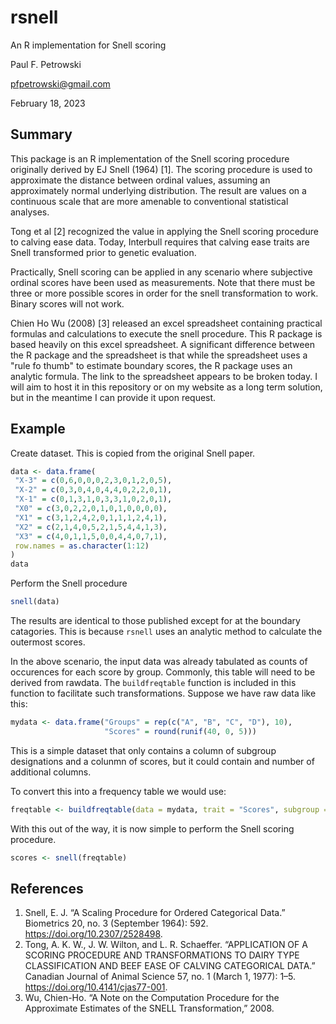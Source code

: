 # rsnell

An R implementation for Snell scoring

Paul F. Petrowski

<pfpetrowski@gmail.com>

February 18, 2023


## Summary

This package is an R implementation of the Snell scoring procedure originally derived by EJ Snell (1964) [1]. The scoring procedure is used to approximate the distance between ordinal values, assuming an approximately normal underlying distribution. The result are values on a continuous scale that are more amenable to conventional statistical analyses.

Tong et al [2] recognized the value in applying the Snell scoring procedure to calving ease data. Today, Interbull requires that calving ease traits are Snell transformed prior to genetic evaluation.

Practically, Snell scoring can be applied in any scenario where subjective ordinal scores have been used as measurements. Note that there must be three or more possible scores in order for the snell transformation to work. Binary scores will not work.

Chien Ho Wu (2008) [3] released an excel spreadsheet containing practical formulas and calculations to execute the snell procedure. This R package is based heavily on this excel spreadsheet. A significant difference between the R package and the spreadsheet is that while the spreadsheet uses a "rule fo thumb" to estimate boundary scores, the R package uses an analytic formula. The link to the spreadsheet appears to be broken today. I will aim to host it in this repository or on my website as a long term solution, but in the meantime I can provide it upon request.


## Example

Create dataset. This is copied from the original Snell paper.
``` r
data <- data.frame(
 "X-3" = c(0,6,0,0,0,2,3,0,1,2,0,5),
 "X-2" = c(0,3,0,4,0,4,4,0,2,2,0,1),
 "X-1" = c(0,1,3,1,0,3,3,1,0,2,0,1),
 "X0" = c(3,0,2,2,0,1,0,1,0,0,0,0),
 "X1" = c(3,1,2,4,2,0,1,1,1,2,4,1),
 "X2" = c(2,1,4,0,5,2,1,5,4,4,1,3),
 "X3" = c(4,0,1,1,5,0,0,4,4,0,7,1),
 row.names = as.character(1:12)
)
data
```

Perform the Snell procedure
``` r
snell(data)
```
The results are identical to those published except for at the boundary catagories. This is because `rsnell` uses an analytic method to calculate the outermost scores.


In the above scenario, the input data was already tabulated as counts of occurences for each score by group. Commonly, this table will need to be derived from rawdata. The `buildfreqtable` function is included in this function to facilitate such transformations. Suppose we have raw data like this:

```r
mydata <- data.frame("Groups" = rep(c("A", "B", "C", "D"), 10),
                     "Scores" = round(runif(40, 0, 5)))
```
This is a simple dataset that only contains a column of subgroup designations and a colunmn of scores, but it could contain and number of additional columns.

To convert this into a frequency table we would use:
``` r
freqtable <- buildfreqtable(data = mydata, trait = "Scores", subgroup = "Groups")
```

With this out of the way, it is now simple to perform the Snell scoring procedure.
``` r
scores <- snell(freqtable)
```


## References

1. Snell, E. J. “A Scaling Procedure for Ordered Categorical Data.” Biometrics 20, no. 3 (September 1964): 592. https://doi.org/10.2307/2528498.
2. Tong, A. K. W., J. W. Wilton, and L. R. Schaeffer. “APPLICATION OF A SCORING PROCEDURE AND TRANSFORMATIONS TO DAIRY TYPE CLASSIFICATION AND BEEF EASE OF CALVING CATEGORICAL DATA.” Canadian Journal of Animal Science 57, no. 1 (March 1, 1977): 1–5. https://doi.org/10.4141/cjas77-001.
3. Wu, Chien-Ho. “A Note on the Computation Procedure for the Approximate Estimates of the SNELL Transformation,” 2008.


